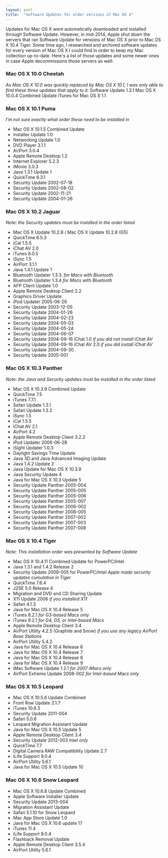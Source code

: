 ```yaml
---
layout: post
title:  "Software Updates for older versions of Mac OS X"
---
```

Updates for Mac OS X were automatically downloaded and installed through Software Update. However, in mid-2014, Apple shut down the servers that ran Software Update for versions of Mac OS X prior to Mac OS X 10.4 Tiger. Some time ago, I researched and archived software updates for every version of Mac OS X I could find in order to keep my Mac collection up-to-date. Here's a list of those updates and some newer ones in case Apple decommissions those servers as well:
### Mac OS X 10.0 Cheetah
_As Mac OS X 10.0 was quickly replaced by Mac OS X 10.1, I was only able to find these three updates that apply to it:_
Software Update 1.3.1
Mac OS X 10.0.4 Combined Update
iTunes for Mac OS X 1.1

### Mac OS X 10.1 Puma
_I’m not sure exactly what order these need to be installed in_
  * Mac OS X 10.1.5 Combined Update
  * Installer Update 1.0
  * Networking Update 1.0
  * DVD Player 3.1.1
  * AirPort 3.0.4
  * Apple Remote Desktop 1.2
  * Internet Explorer 5.2.3
  * iMovie 3.0.3
  * Java 1.3.1 Update 1
  * QuickTime 6.3.1
  * Security Update 2002-07-18
  * Security Update 2002-08-02
  * Security Update 2002-11-21
  * Security Update 2004-01-26

### Mac OS X 10.2 Jaguar
_Note: the Security updates must be installed in the order listed_
  * Mac OS X Update 10.2.8 / Mac OS X Update 10.2.8 (G5)
* QuickTime 6.5.3
* iCal 1.5.5
* iChat AV 2.0
* iTunes 6.0.5
* iSync 1.5
* AirPort 3.1.1
* Java 1.4.1 Update 1
* Bluetooth Updater 1.3.3.     _for Macs with Bluetooth_
* Bluetooth Updater 1.3.4      _for Macs with Bluetooth_
* AFP Client Update 1.0
* Apple Remote Desktop Client 2.2
* Graphics Driver Update
* iPod Updater 2005-06-26
* Security Update 2003-12-05
* Security Update 2004-01-26
* Security Update 2004-02-23
* Security Update 2004-05-03
* Security Update 2004-05-24
* Security Update 2004-06-07
* Security Update 2004-09-16 iChat 1.0      _if you did not install iChat AV_
* Security Update 2004-09-16 iChat AV 2.0      _if you did install iChat AV_
* Security Update 2004-09-30
* Security Update 2005-001

### Mac OS X 10.3 Panther
_Note: the Java and Security updates must be installed in the order listed_
* Mac OS X 10.3.9 Combined Update
* QuickTime 7.5
* iTunes 7.7.1
* Safari Update 1.3.1
* Safari Update 1.3.2
* iSync 1.5
* iCal 1.5.5
* iChat AV 2.1
* AirPort 4.2
* Apple Remote Desktop Client 3.2.2
* iPod Updater 2006-06-28
* iSight Updater 1.0.3
* Daylight Savings Time Update
* Java 3D and Java Advanced Imaging Update
* Java 1.4.2 Update 2
* Java Update for Mac OS X 10.3.9
* Java Security Update 4
* Java for Mac OS X 10.3 Update 5
* Security Update Panther 2005-004
* Security Update Panther 2005-005
* Security Update Panther 2005-006
* Security Update Panther 2005-007
* Security Update Panther 2006-002
* Security Update Panther 2006-005
* Security Update Panther 2007-002
* Security Update Panther 2007-003
* Security Update Panther 2007-008

### Mac OS X 10.4 Tiger
_Note: This installation order was presented by Software Update_
* Mac OS X 10.4.11 Combined Update for PowerPC/Intel
* Java 1.3.1 and 1.4.2 Release 2
* Security Update 2009-005 for PowerPC/Intel     _Apple made security updates cumulative in Tiger_
* QuickTime 7.6.4
* J2SE 5.0 Release 4
* Migration and DVD and CD Sharing Update
* X11 Update 2006     _if you installed X11_
* Safari 4.1.3
* Java for Mac OS X 10.4 Release 5
* iTunes 8.2.1 _for G3-based Macs only_
* iTunes 9.2.1 _for G4, G5, or Intel-based Macs_
* Apple Remote Desktop Client 3.4
* AirPort Utility 4.2.5 (Graphite and Snow)     _if you use any legacy AirPort Base Stations_
* AirPort Utility 5.4.2
* Java for Mac OS X 10.4 Release 6
* Java for Mac OS X 10.4 Release 7
* Java for Mac OS X 10.4 Release 8
* Java for Mac OS X 10.4 Release 9
* iMac Software Update 1.2.1    _for 2007 iMacs only_
* AirPort Extreme Update 2008-002     _for Intel-based Macs only_

### Mac OS X 10.5 Leopard
* Mac OS X 10.5.8 Update Combined
* Front Row Update 2.1.7
* iTunes 10.6.3
* Security Update 2011-004
* Safari 5.0.6
* Leopard Migration Assistant Update
* Java for Mac OS X 10.5 Update 5
* Apple Remote Desktop Client 3.4
* Security Update 2012-003 _Intel only_
* QuickTime 7.7
* Digital Camera RAW Compatibility Update 2.7
* iLife Support 9.0.4
* AirPort Utility 5.6.1
* Java for Mac OS X 10.5 Update 10

### Mac OS X 10.6 Snow Leopard
* Mac OS X 10.6.8 Update Combined
* Apple Software Installer Update
* Security Update 2013-004
* Migration Assistant Update
* Safari 5.1.10 for Snow Leopard
* Mac App Store Update 1.0
* Java for Mac OS X 10.6 update 17
* iTunes 11.4
* iLife Support 9.0.4
* Flashback Removal Update
* Apple Remote Desktop Client 3.5.4
* AirPort Utility 5.6.1
